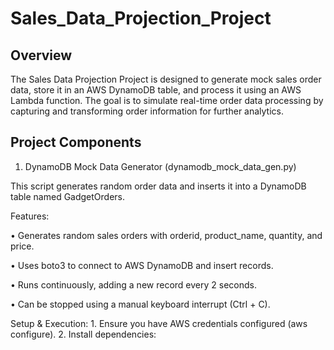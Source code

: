 # Sales_Data_Projection_Project

## Overview

The Sales Data Projection Project is designed to generate mock sales order data, store it in an AWS DynamoDB table, and process it using an AWS Lambda function. The goal is to simulate real-time order data processing by capturing and transforming order information for further analytics.

## Project Components

1. DynamoDB Mock Data Generator (dynamodb_mock_data_gen.py)


This script generates random order data and inserts it into a DynamoDB table named GadgetOrders.


Features:

	
 •	Generates random sales orders with orderid, product_name, quantity, and price.
	
 •	Uses boto3 to connect to AWS DynamoDB and insert records.
	
 •	Runs continuously, adding a new record every 2 seconds.
	
 •	Can be stopped using a manual keyboard interrupt (Ctrl + C).

Setup & Execution:
	1.	Ensure you have AWS credentials configured (aws configure).
	2.	Install dependencies:
